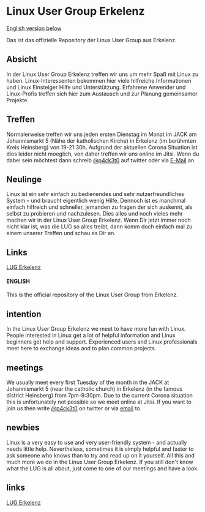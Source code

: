 # Linux User Group Erkelenz

[English version below](#english)

Das ist das offizielle Repository der Linux User Group aus Erkelenz.

## Absicht

In der Linux User Group Erkelenz treffen wir uns um mehr Spaß mit Linux zu haben. Linux-Interessenten bekommen hier viele hilfreiche Informationen und Linux Einsteiger Hilfe und Unterstützung. Erfahrene Anwender und Linux-Profis treffen sich hier zum Austausch und zur Planung gemeinsamer Projekte. 
## Treffen

Normalerweise treffen wir uns jeden ersten Dienstag im Monat im JACK am Johannismarkt 5 (Nähe der katholischen Kirche) in Erkelenz (im berühmten Kreis Heinsberg) von 19-21:30h.
Aufgrund der aktuellen Corona Situation ist dies leider nicht moeglich, von daher treffen wir uns online im Jitsi. Wenn du dabei sein möchtest dann schreib [@p4ck3t0](https://twitter.com/p4ck3t0) auf twitter oder via [E-Mail](https://p4ck3t0.de/about/) an.

## Neulinge

Linux ist ein sehr einfach zu bedienendes und sehr nutzerfreundliches System – und braucht eigentlich wenig Hilfe. Dennoch ist es manchmal einfach hilfreich und schneller, jemanden zu fragen der sich auskennt, als selbst zu probieren und nachzulesen. Dies alles und noch vieles mehr machen wir in der Linux User Group Erkelenz. Wenn Dir jetzt immer noch nicht klar ist, was die LUG so alles treibt, dann komm doch einfach mal zu einem unserer Treffen und schau es Dir an.

## Links

[LUG Erkelenz](https://lug-erkelenz.de)

#### ENGLISH

This is the official repository of the Linux User Group from Erkelenz.

## intention

In the Linux User Group Erkelenz we meet to have more fun with Linux. People interested in Linux get a lot of helpful information and Linux beginners get help and support. Experienced users and Linux professionals meet here to exchange ideas and to plan common projects. 

## meetings

We usually meet every first Tuesday of the month in the JACK at Johannismarkt 5 (near the catholic church) in Erkelenz (in the famous district Heinsberg) from 7pm-9:30pm.
Due to the current Corona situation this is unfortunately not possible so we meet online at Jitsi. If you want to join us then write [@p4ck3t0](https://twitter.com/p4ck3t0) on twitter or via [email](https://p4ck3t0.de/about/) to.

## newbies

Linux is a very easy to use and very user-friendly system - and actually needs little help. Nevertheless, sometimes it is simply helpful and faster to ask someone who knows than to try and read up on it yourself. All this and much more we do in the Linux User Group Erkelenz. If you still don't know what the LUG is all about, just come to one of our meetings and have a look.

## links
[LUG Erkelenz](https://lug-erkelenz.de)
